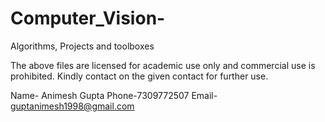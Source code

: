 # Computer_Vision-
Algorithms, Projects and toolboxes


The above files are licensed for academic use only and commercial use is prohibited. Kindly contact on the given contact for further use.

Name- Animesh Gupta
Phone-7309772507
Email- guptanimesh1998@gmail.com
